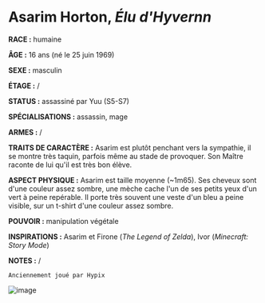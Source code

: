 # Asarim Horton, *Élu d'Hyvernn*

**RACE :** humaine

**ÂGE :** 16 ans (né le 25 juin 1969)

**SEXE :** masculin

**ÉTAGE :** /

**STATUS :** assassiné par Yuu (S5-S7)

**SPÉCIALISATIONS :** assassin, mage

**ARMES :** /

**TRAITS DE CARACTÈRE :** Asarim est plutôt penchant vers la sympathie, il se montre très taquin, parfois même au stade de provoquer. Son Maître raconte de lui qu'il est très bon élève.

**ASPECT PHYSIQUE :** Asarim est taille moyenne (~1m65). Ses cheveux sont d'une couleur assez sombre, une mèche cache l'un de ses petits yeux d'un vert à peine repérable. Il porte très souvent une veste d'un bleu a peine visible, sur un t-shirt d'une couleur assez sombre.

**POUVOIR :** manipulation végétale

**INSPIRATIONS :** Asarim et Firone (*The Legend of Zelda*), Ivor (*Minecraft: Story Mode*)

**NOTES :** /

`Anciennement joué par Hypix`

![image](https://share.alkanife.fr/enyxia_characters/full/asarim.png)